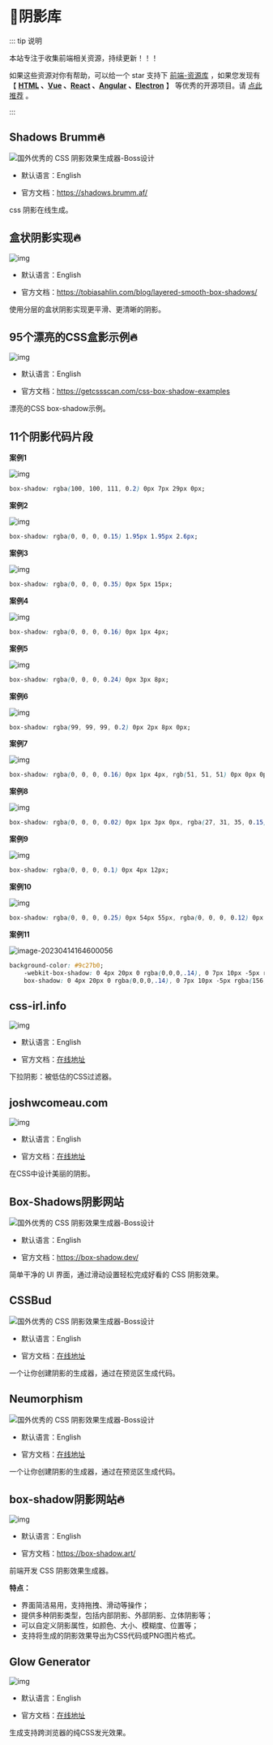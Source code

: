 # 🍁阴影库

::: tip 说明

本站专注于收集前端相关资源，持续更新！！！

如果这些资源对你有帮助，可以给一个 star 支持下 [前端-资源库](https://github.com/huangpw/document-frontend-vitepress) ，如果您发现有 【 **[HTML](/html) 、[Vue](/vue) 、[React](/react) 、[Angular](/angular) 、[Electron](/electron)** 】 等优秀的开源项目。请 [点此推荐](https://github.com/huangpw/document-frontend-vitepress/issues/new) 。

:::



## Shadows Brumm🔥

![国外优秀的 CSS 阴影效果生成器-Boss设计](https://img.bossdesign.cn/2022/03/2022031015434445.png?0426)

- 默认语言：English

- 官方文档：https://shadows.brumm.af/

css 阴影在线生成。



## 盒状阴影实现🔥

![img](https://tse3-mm.cn.bing.net/th/id/OIP-C.b2PoTkkkpAj-zL-E5agbzwAAAA?rs=1&pid=ImgDetMain)

- 默认语言：English

- 官方文档：https://tobiasahlin.com/blog/layered-smooth-box-shadows/

使用分层的盒状阴影实现更平滑、更清晰的阴影。



## 95个漂亮的CSS盒影示例🔥

![img](https://www.xmhudong.com/wp-content/uploads/2022/02/css1.jpg)

- 默认语言：English

- 官方文档：https://getcssscan.com/css-box-shadow-examples

漂亮的CSS box-shadow示例。



## 11个阴影代码片段

**案例1**

![img](https://dev-to-uploads.s3.amazonaws.com/uploads/articles/z22fttzugbzg0z2rc1o9.jpg)

```css
box-shadow: rgba(100, 100, 111, 0.2) 0px 7px 29px 0px;
```

**案例2**

![img](https://dev-to-uploads.s3.amazonaws.com/uploads/articles/lat9e9m8qn1bgq4ru1ju.jpg)

```css
box-shadow: rgba(0, 0, 0, 0.15) 1.95px 1.95px 2.6px;
```

**案例3**

![img](https://dev-to-uploads.s3.amazonaws.com/uploads/articles/b6ix7j95f3rx9quw7rvh.jpg)

```css
box-shadow: rgba(0, 0, 0, 0.35) 0px 5px 15px;
```

**案例4**

![img](https://dev-to-uploads.s3.amazonaws.com/uploads/articles/zik1viyomul3pjlkf5ef.jpg)

```css
box-shadow: rgba(0, 0, 0, 0.16) 0px 1px 4px;
```

**案例5**

![img](https://dev-to-uploads.s3.amazonaws.com/uploads/articles/jmv6miux22g97ji6u5ae.jpg)

```css
box-shadow: rgba(0, 0, 0, 0.24) 0px 3px 8px;
```

**案例6**

![img](https://dev-to-uploads.s3.amazonaws.com/uploads/articles/b184bc6f4qag6s8357zz.jpg)

```css
box-shadow: rgba(99, 99, 99, 0.2) 0px 2px 8px 0px;
```

**案例7**

![img](https://dev-to-uploads.s3.amazonaws.com/uploads/articles/c13c8cnprwu2cti6khrx.jpg)

```css
box-shadow: rgba(0, 0, 0, 0.16) 0px 1px 4px, rgb(51, 51, 51) 0px 0px 0px 3px;
```

**案例8**

![img](https://dev-to-uploads.s3.amazonaws.com/uploads/articles/91r54vxz26irfu69mmp1.jpg)

```css
box-shadow: rgba(0, 0, 0, 0.02) 0px 1px 3px 0px, rgba(27, 31, 35, 0.15) 0px 0px 0px 1px;
```

**案例9**

![img](https://dev-to-uploads.s3.amazonaws.com/uploads/articles/uy118pronsqxb2ww46dp.jpg)

```css
box-shadow: rgba(0, 0, 0, 0.1) 0px 4px 12px;
```

**案例10**

![img](https://dev-to-uploads.s3.amazonaws.com/uploads/articles/lb70pppp6xe6uw2nkp5l.jpg)

```css
box-shadow: rgba(0, 0, 0, 0.25) 0px 54px 55px, rgba(0, 0, 0, 0.12) 0px -12px 30px, rgba(0, 0, 0, 0.12) 0px 4px 6px, rgba(0, 0, 0, 0.17) 0px 12px 13px, rgba(0, 0, 0, 0.09) 0px -3px 5px;
```

**案例11**

![image-20230414164600056](/images/html/shadow/202304141646146.png)

```css
background-color: #9c27b0;
    -webkit-box-shadow: 0 4px 20px 0 rgba(0,0,0,.14), 0 7px 10px -5px rgba(156,39,176,.4);
    box-shadow: 0 4px 20px 0 rgba(0,0,0,.14), 0 7px 10px -5px rgba(156,39,176,.4);
```



## css-irl.info

![img](https://www.xmhudong.com/wp-content/uploads/2022/02/css2.jpg)

- 默认语言：English

- 官方文档：[在线地址](https://css-irl.info/drop-shadow-the-underrated-css-filter/)

下拉阴影：被低估的CSS过滤器。



## joshwcomeau.com

![img](https://www.xmhudong.com/wp-content/uploads/2022/02/css3.jpg)

- 默认语言：English

- 官方文档：[在线地址](https://www.joshwcomeau.com/css/designing-shadows/)

在CSS中设计美丽的阴影。



## Box-Shadows阴影网站

![国外优秀的 CSS 阴影效果生成器-Boss设计](https://img.bossdesign.cn/2022/03/2022031015435082.png?0426)

- 默认语言：English

- 官方文档：https://box-shadow.dev/

简单干净的 UI 界面，通过滑动设置轻松完成好看的 CSS 阴影效果。



## CSSBud

![国外优秀的 CSS 阴影效果生成器-Boss设计](https://img.bossdesign.cn/2022/03/2022031015434944.png?0426)

- 默认语言：English

- 官方文档：[在线地址](https://cssbud.com/css-generator/css-box-shadow-generator/)

一个让你创建阴影的生成器，通过在预览区生成代码。



## Neumorphism

![国外优秀的 CSS 阴影效果生成器-Boss设计](https://img.bossdesign.cn/2022/03/2022031015434576.png?0426)

- 默认语言：English

- 官方文档：[在线地址](https://neumorphism.io/#e0e0e0)

一个让你创建阴影的生成器，通过在预览区生成代码。



## box-shadow阴影网站🔥

![img](/images/html/shadow/10003.png)

- 默认语言：English

- 官方文档：https://box-shadow.art/

前端开发 CSS 阴影效果生成器。

**特点：**

- 界面简洁易用，支持拖拽、滑动等操作；
- 提供多种阴影类型，包括内部阴影、外部阴影、立体阴影等；
- 可以自定义阴影属性，如颜色、大小、模糊度、位置等；
- 支持将生成的阴影效果导出为CSS代码或PNG图片格式。



## Glow Generator

![img](/images/html/shadow/10002.gif)

- 默认语言：English

- 官方文档：[在线地址](https://cssbud.com/css-generator/css-glow-generator/)

生成支持跨浏览器的纯CSS发光效果。

